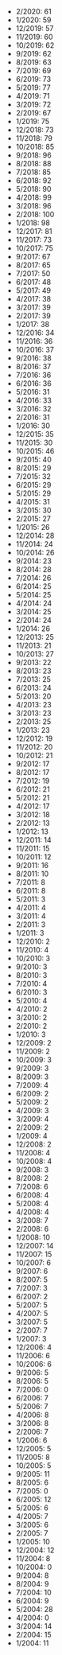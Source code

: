 *  2/2020: 61
*  1/2020: 59
*  12/2019: 57
*  11/2019: 60
*  10/2019: 62
*  9/2019: 62
*  8/2019: 63
*  7/2019: 69
*  6/2019: 73
*  5/2019: 77
*  4/2019: 71
*  3/2019: 72
*  2/2019: 67
*  1/2019: 75
*  12/2018: 73
*  11/2018: 79
*  10/2018: 85
*  9/2018: 96
*  8/2018: 88
*  7/2018: 85
*  6/2018: 92
*  5/2018: 90
*  4/2018: 99
*  3/2018: 96
*  2/2018: 100
*  1/2018: 98
*  12/2017: 81
*  11/2017: 73
*  10/2017: 75
*  9/2017: 67
*  8/2017: 65
*  7/2017: 50
*  6/2017: 48
*  5/2017: 49
*  4/2017: 38
*  3/2017: 39
*  2/2017: 39
*  1/2017: 38
*  12/2016: 34
*  11/2016: 36
*  10/2016: 37
*  9/2016: 38
*  8/2016: 37
*  7/2016: 36
*  6/2016: 36
*  5/2016: 31
*  4/2016: 33
*  3/2016: 32
*  2/2016: 31
*  1/2016: 30
*  12/2015: 35
*  11/2015: 30
*  10/2015: 46
*  9/2015: 40
*  8/2015: 29
*  7/2015: 32
*  6/2015: 29
*  5/2015: 29
*  4/2015: 31
*  3/2015: 30
*  2/2015: 27
*  1/2015: 26
*  12/2014: 28
*  11/2014: 24
*  10/2014: 26
*  9/2014: 23
*  8/2014: 28
*  7/2014: 26
*  6/2014: 25
*  5/2014: 25
*  4/2014: 24
*  3/2014: 25
*  2/2014: 24
*  1/2014: 26
*  12/2013: 25
*  11/2013: 21
*  10/2013: 27
*  9/2013: 22
*  8/2013: 23
*  7/2013: 25
*  6/2013: 24
*  5/2013: 20
*  4/2013: 23
*  3/2013: 23
*  2/2013: 25
*  1/2013: 23
*  12/2012: 19
*  11/2012: 20
*  10/2012: 21
*  9/2012: 17
*  8/2012: 17
*  7/2012: 19
*  6/2012: 21
*  5/2012: 21
*  4/2012: 17
*  3/2012: 18
*  2/2012: 13
*  1/2012: 13
*  12/2011: 14
*  11/2011: 15
*  10/2011: 12
*  9/2011: 16
*  8/2011: 10
*  7/2011: 8
*  6/2011: 8
*  5/2011: 3
*  4/2011: 4
*  3/2011: 4
*  2/2011: 3
*  1/2011: 3
*  12/2010: 2
*  11/2010: 4
*  10/2010: 3
*  9/2010: 3
*  8/2010: 3
*  7/2010: 4
*  6/2010: 3
*  5/2010: 4
*  4/2010: 2
*  3/2010: 2
*  2/2010: 2
*  1/2010: 3
*  12/2009: 2
*  11/2009: 2
*  10/2009: 3
*  9/2009: 3
*  8/2009: 3
*  7/2009: 4
*  6/2009: 2
*  5/2009: 2
*  4/2009: 3
*  3/2009: 4
*  2/2009: 2
*  1/2009: 4
*  12/2008: 2
*  11/2008: 4
*  10/2008: 4
*  9/2008: 3
*  8/2008: 2
*  7/2008: 6
*  6/2008: 4
*  5/2008: 4
*  4/2008: 4
*  3/2008: 7
*  2/2008: 6
*  1/2008: 10
*  12/2007: 14
*  11/2007: 15
*  10/2007: 6
*  9/2007: 6
*  8/2007: 5
*  7/2007: 3
*  6/2007: 2
*  5/2007: 5
*  4/2007: 5
*  3/2007: 5
*  2/2007: 7
*  1/2007: 3
*  12/2006: 4
*  11/2006: 6
*  10/2006: 6
*  9/2006: 5
*  8/2006: 5
*  7/2006: 0
*  6/2006: 7
*  5/2006: 7
*  4/2006: 8
*  3/2006: 8
*  2/2006: 7
*  1/2006: 6
*  12/2005: 5
*  11/2005: 8
*  10/2005: 5
*  9/2005: 11
*  8/2005: 6
*  7/2005: 0
*  6/2005: 12
*  5/2005: 6
*  4/2005: 7
*  3/2005: 6
*  2/2005: 7
*  1/2005: 10
*  12/2004: 12
*  11/2004: 8
*  10/2004: 0
*  9/2004: 8
*  8/2004: 9
*  7/2004: 10
*  6/2004: 9
*  5/2004: 28
*  4/2004: 0
*  3/2004: 14
*  2/2004: 15
*  1/2004: 11